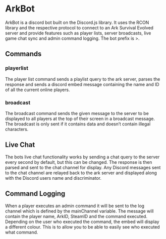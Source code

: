 # ArkBot
ArkBot is a discord bot built on the Discord.js library. It uses the RCON library and the respective protocol to connect to an Ark Survival Evolved server and provide features such as player lists, server broadcasts, live game chat sync and admin command logging. The bot prefix is >.
## Commands
### playerlist
The player list command sends a playlist query to the ark server, parses the response and sends a discord embed message containing the name and ID of all the current online players.
### broadcast
The broadcast command sends the given message to the server to be displayed to all players at the top of their screen in a broadcast message. The broadcast is only sent if it contains data and doesn’t contain illegal characters.
## Live Chat
The bots live chat functionality works by sending a chat query to the server every second by default, but this can be changed. The response is then parsed and sent to the chat channel for display. Any Discord messages sent to the chat channel are relayed back to the ark server and displayed along with the Discord users name and discriminator.
## Command Logging
When a player executes an admin command it will be sent to the log channel which is defined by the mainChannel variable. The message will contain the player name, ArkID, SteamID and the command executed. Depending on the user who executed the command, the embed will display a different colour. This is to allow you to be able to easily see who executed what command.
